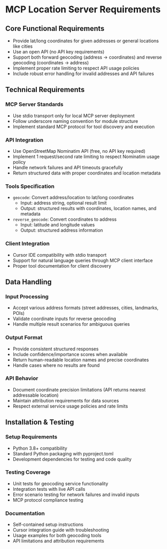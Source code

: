 # MCP Location Server Requirements

## Core Functional Requirements

- Provide lat/long coordinates for given addresses or general locations like cities
- Use an open API (no API key requirements)
- Support both forward geocoding (address → coordinates) and reverse geocoding (coordinates → address)
- Implement proper rate limiting to respect API usage policies
- Include robust error handling for invalid addresses and API failures

## Technical Requirements

### MCP Server Standards
- Use stdio transport only for local MCP server deployment
- Follow underscore naming convention for module structure
- Implement standard MCP protocol for tool discovery and execution

### API Integration
- Use OpenStreetMap Nominatim API (free, no API key required)
- Implement 1 request/second rate limiting to respect Nominatim usage policy
- Handle network failures and API timeouts gracefully
- Return structured data with proper coordinates and location metadata

### Tools Specification
- `geocode`: Convert address/location to lat/long coordinates
  - Input: address string, optional result limit
  - Output: structured results with coordinates, location names, and metadata
- `reverse_geocode`: Convert coordinates to address
  - Input: latitude and longitude values
  - Output: structured address information

### Client Integration
- Cursor IDE compatibility with stdio transport
- Support for natural language queries through MCP client interface
- Proper tool documentation for client discovery

## Data Handling

### Input Processing
- Accept various address formats (street addresses, cities, landmarks, POIs)
- Validate coordinate inputs for reverse geocoding
- Handle multiple result scenarios for ambiguous queries

### Output Format
- Provide consistent structured responses
- Include confidence/importance scores when available
- Return human-readable location names and precise coordinates
- Handle cases where no results are found

### API Behavior
- Document coordinate precision limitations (API returns nearest addressable location)
- Maintain attribution requirements for data sources
- Respect external service usage policies and rate limits

## Installation & Testing

### Setup Requirements
- Python 3.8+ compatibility
- Standard Python packaging with pyproject.toml
- Development dependencies for testing and code quality

### Testing Coverage
- Unit tests for geocoding service functionality
- Integration tests with live API calls
- Error scenario testing for network failures and invalid inputs
- MCP protocol compliance testing

### Documentation
- Self-contained setup instructions
- Cursor integration guide with troubleshooting
- Usage examples for both geocoding tools
- API limitations and attribution requirements 